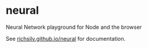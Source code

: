 # neural
Neural Network playground for Node and the browser

See [richsilv.github.io/neural](richsilv.github.io/neural) for documentation.
